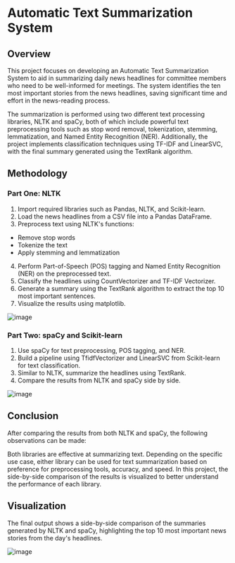 # Automatic Text Summarization System
## Overview

This project focuses on developing an Automatic Text Summarization System to aid in summarizing daily news headlines for committee members who need to be well-informed for meetings. The system identifies the ten most important stories from the news headlines, saving significant time and effort in the news-reading process.

The summarization is performed using two different text processing libraries, NLTK and spaCy, both of which include powerful text preprocessing tools such as stop word removal, tokenization, stemming, lemmatization, and Named Entity Recognition (NER). Additionally, the project implements classification techniques using TF-IDF and LinearSVC, with the final summary generated using the TextRank algorithm.

## Methodology
### Part One: NLTK

1. Import required libraries such as Pandas, NLTK, and Scikit-learn.
2. Load the news headlines from a CSV file into a Pandas DataFrame.
3. Preprocess text using NLTK's functions:
  - Remove stop words
  - Tokenize the text
  - Apply stemming and lemmatization
4. Perform Part-of-Speech (POS) tagging and Named Entity Recognition (NER) on the preprocessed text.
5. Classify the headlines using CountVectorizer and TF-IDF Vectorizer.
6. Generate a summary using the TextRank algorithm to extract the top 10 most important sentences.
7. Visualize the results using matplotlib.

![image](https://github.com/user-attachments/assets/2f8063ae-2a41-4aac-94cb-3766d58100bc)

### Part Two: spaCy and Scikit-learn

1. Use spaCy for text preprocessing, POS tagging, and NER.
2. Build a pipeline using TfidfVectorizer and LinearSVC from Scikit-learn for text classification.
3. Similar to NLTK, summarize the headlines using TextRank.
4. Compare the results from NLTK and spaCy side by side.

![image](https://github.com/user-attachments/assets/493c3bb0-cc3a-445b-b91a-396f5d612433)

## Conclusion

After comparing the results from both NLTK and spaCy, the following observations can be made:

Both libraries are effective at summarizing text.
Depending on the specific use case, either library can be used for text summarization based on preference for preprocessing tools, accuracy, and speed.
In this project, the side-by-side comparison of the results is visualized to better understand the performance of each library.

## Visualization

The final output shows a side-by-side comparison of the summaries generated by NLTK and spaCy, highlighting the top 10 most important news stories from the day's headlines.

![image](https://github.com/user-attachments/assets/4d49d511-c765-4ce7-a3ed-4443b3586a22)

